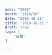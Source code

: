 ```yaml
---
year: "2018"
month: "2018/10"
date: "2018-10-31"
title: "2018-10-31 "
draft: true
tags: [
    "日報"
]

---
```


